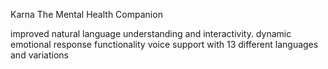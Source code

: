 Karna 
The Mental Health Companion

improved natural language understanding and interactivity.
dynamic emotional response functionality
voice support with 13 different languages and variations
